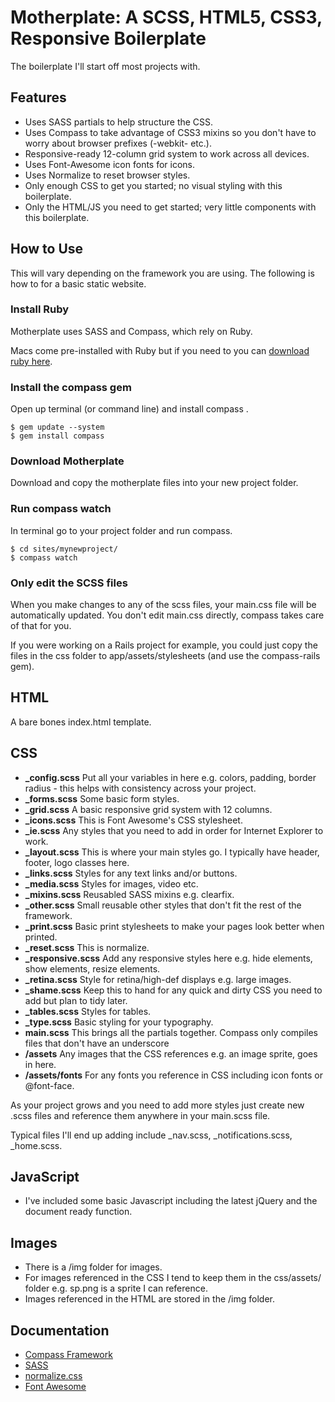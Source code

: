 # Motherplate: A SCSS, HTML5, CSS3, Responsive Boilerplate
The boilerplate I'll start off most projects with.

## Features
* Uses SASS partials to help structure the CSS.
* Uses Compass to take advantage of CSS3 mixins so you don't have to worry about browser prefixes (-webkit- etc.).
* Responsive-ready 12-column grid system to work across all devices.
* Uses Font-Awesome icon fonts for icons.
* Uses Normalize to reset browser styles.
* Only enough CSS to get you started; no visual styling with this boilerplate.
* Only the HTML/JS you need to get started; very little components with this boilerplate.

## How to Use
This will vary depending on the framework you are using. The following is how to for a basic static website.

### Install Ruby
Motherplate uses SASS and Compass, which rely on Ruby.

Macs come pre-installed with Ruby but if you need to you can <a href="http://www.ruby-lang.org/en/downloads/">download ruby here</a>.

### Install the compass gem
Open up terminal (or command line) and install compass .
```
$ gem update --system 
$ gem install compass
```

### Download Motherplate
Download and copy the motherplate files into your new project folder.

### Run compass watch
In terminal go to your project folder and run compass.
```
$ cd sites/mynewproject/
$ compass watch
```

### Only edit the SCSS files
When you make changes to any of the scss files, your main.css file will be automatically updated.
You don't edit main.css directly, compass takes care of that for you.

If you were working on a Rails project for example, you could just copy the files in the css folder to app/assets/stylesheets (and use the compass-rails gem).

## HTML
A bare bones index.html template.

## CSS
* **_config.scss** Put all your variables in here e.g. colors, padding, border radius - this helps with consistency across your project.
* **_forms.scss** Some basic form styles.
* **_grid.scss** A basic responsive grid system with 12 columns.
* **_icons.scss** This is Font Awesome's CSS stylesheet.
* **_ie.scss** Any styles that you need to add in order for Internet Explorer to work.
* **_layout.scss** This is where your main styles go. I typically have header, footer, logo classes here.
* **_links.scss** Styles for any text links and/or buttons.
* **_media.scss** Styles for images, video etc.
* **_mixins.scss** Reusabled SASS mixins e.g. clearfix.
* **_other.scss** Small reusable other styles that don't fit the rest of the framework.
* **_print.scss** Basic print stylesheets to make your pages look better when printed.
* **_reset.scss** This is normalize.
* **_responsive.scss** Add any responsive styles here e.g. hide elements, show elements, resize elements.
* **_retina.scss** Style for retina/high-def displays e.g. large images.
* **_shame.scss** Keep this to hand for any quick and dirty CSS you need to add but plan to tidy later.
* **_tables.scss** Styles for tables.
* **_type.scss** Basic styling for your typography.
* **main.scss** This brings all the partials together. Compass only compiles files that don't have an underscore
* **/assets** Any images that the CSS references e.g. an image sprite, goes in here.
* **/assets/fonts** For any fonts you reference in CSS including icon fonts or @font-face.

As your project grows and you need to add more styles just create new .scss files and reference them anywhere in your main.scss file.

Typical files I'll end up adding include _nav.scss, _notifications.scss, _home.scss.

## JavaScript ##
* I've included some basic Javascript including the latest jQuery and the document ready function.

## Images ##
* There is a /img folder for images.
* For images referenced in the CSS I tend to keep them in the css/assets/ folder e.g. sp.png is a sprite I can reference.
* Images referenced in the HTML are stored in the /img folder.

## Documentation ##
* <a href="http://compass-style.org/">Compass Framework</a>
* <a href="http://sass-lang.com/">SASS</a>
* <a href="http://necolas.github.com/normalize.css/">normalize.css</a>
* <a href="http://fontawesome.io/">Font Awesome</a>
